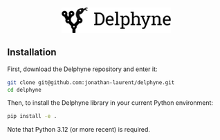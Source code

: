 <p align="center">
  <img src="docs/assets/title-logo.png" alt="Delphyne Logo" width="50%"/>
</p>


## Installation

First, download the Delphyne repository and enter it:

```sh
git clone git@github.com:jonathan-laurent/delphyne.git
cd delphyne
```

Then, to install the Delphyne library in your current Python environment:

```sh
pip install -e .
```

Note that Python 3.12 (or more recent) is required.